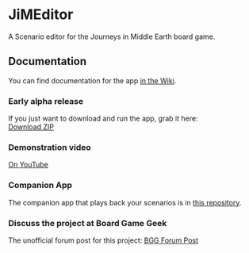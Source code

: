 # JiMEditor
A Scenario editor for the Journeys in Middle Earth board game.

## Documentation
You can find documentation for the app [in the Wiki](https://github.com/GlowPuff/JiMEditor/wiki).

### Early alpha release
If you just want to download and run the app, grab it here:  
[Download ZIP](https://github.com/GlowPuff/JiMEditor/releases)

### Demonstration video
[On YouTube](https://www.youtube.com/watch?v=J5u6YwjxIgU)

### Companion App
The companion app that plays back your scenarios is in [this repository](https://github.com/GlowPuff/your-journey).

### Discuss the project at Board Game Geek
The unofficial forum post for this project: [BGG Forum Post](https://boardgamegeek.com/thread/2224843/app-editor-can-we-make-our-own-adventures)
